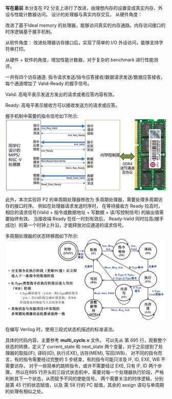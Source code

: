 **写在最前**
本分支在 P2 分支上进行了改进，由理想内存的设置变成真实内存、外设与性能计数器访问。
设计的处理器与真实内存交互。
从硬件角度：

改进了基于Ideal memory 的处理器，能够访问真实的内存通路。内存访问接口的时序逻辑基于握手机制。

从软件角度：
改进处理器访存接口后，实现了简单的 I/O 外设访问，能够支持字符串打印。

从硬件 + 软件的角度，增加性能计数器，对于复杂的 benchmark 进行性能测评。

一共有四个访存通道: 指令请求发送/指令应答接收/数据请求发送/数据应答接收， 每个通道增加了 Valid-Ready
的握手信号。

Valid: 高电平表示发送方发出的请求或者应答内容有效。

Ready: 高电平表示接收方可以接收发送方的请求或应答。

握手机制中需要的指令信号如下所示:
![real_memory](https://github.com/Fi-tang/computer_organization_lab/blob/P3_Custom_MIPS_functional_processors/real_memory.PNG)

此外，本次实验将 P2 的单周期处理器修改为 多周期处理器，需要处理多周期访存的接口时序。
例如在处理器请求发送时序时， 在等待接收方 Ready 拉高时，相应的请求信号(Valid + 指令或数据地址 + 写数据 + 读/写控制信号) 的输出值需要始终有效。
当接收端 Ready 在任一时刻有效后， Ready-Valid 同时拉高(握手成功）的第一个时钟上升沿，才能释放对应通道的请求信号。

多周期处理器的状态转移图如下所示:
![state_change](https://github.com/Fi-tang/computer_organization_lab/blob/P3_Custom_MIPS_functional_processors/state_change.PNG)

在编写 Verilog 时，使用三段式状态机描述的标准语法。

具体的代码内容，主要参考 **multi_cycle.v** 文件。
可以先从 第 695 行，观察整个状态的转换，定义了 current_state 和 next_state 两个变量，对于之前提到了处理器的取指(IF), 译码(ID), 执行(EXE), 访存(MEM), 写回(WB)，
对不同的指令而言，有的指令需要经过完整的 5 步结束，有的指令可能只涉及 IF, ID, EXE, WB 不需要访存，
对于一些简单的跳转指令，或许不需要经过 EXE, 只有 IF, ID 两个步骤。
所以在695 行开头的三段式状态机中，需要对每一个处理器执行阶段，严格判断其下一个状态，从而赋予不同的使能信号。
两个需要关注的时序逻辑，分别是第 45 行的状态赋值，以及 第 58 行的 PC 赋值，其余的 assign 语句与单周期的处理有相似之处。
